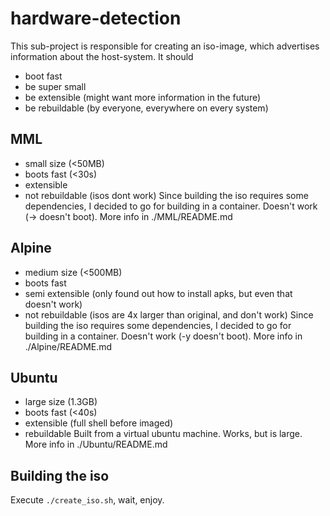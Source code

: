 # hardware-detection

This sub-project is responsible for creating an iso-image, which advertises information about the host-system.
It should
- boot fast
- be super small
- be extensible (might want more information in the future)
- be rebuildable (by everyone, everywhere on every system)

## MML
- small size (<50MB)
- boots fast (<30s)
- extensible
- not rebuildable (isos dont work)
Since building the iso requires some dependencies, I decided to go for building in a container.
Doesn't work (-> doesn't boot). More info in ./MML/README.md

## Alpine
- medium size (<500MB)
- boots fast
- semi extensible (only found out how to install apks, but even that doesn't work)
- not rebuildable (isos are 4x larger than original, and don't work)
Since building the iso requires some dependencies, I decided to go for building in a container.
Doesn't work (-y doesn't boot). More info in ./Alpine/README.md

## Ubuntu
- large size (1.3GB)
- boots fast (<40s)
- extensible (full shell before imaged)
- rebuildable
Built from a virtual ubuntu machine.
Works, but is large. More info in ./Ubuntu/README.md

## Building the iso
Execute `./create_iso.sh`, wait, enjoy.

